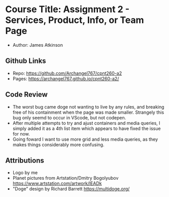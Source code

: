 # Course Title: Assignment 2 - Services, Product, Info, or Team Page 
- Author: James Atkinson

## Github Links
- Repo: https://github.com/Archangel767/cpnt260-a2
- Pages: https://archangel767.github.io/cpnt260-a2/

## Code Review
- The worst bug came doge not wanting to live by any rules, and breaking free of his containment when the page was made smaller. Strangely this bug only seemd to occur in VScode, but not codepen.  
- After multiple attempts to try and ajust containers and media queries, I simply added it as a 4th list item which appears to have fixed the issue for now.  
- Going foward I want to use more grid and less media queries, as they makes things considerably more confusing.

## Attributions
- Logo by me
- Planet pictures from Artstation/Dmitry Bogolyubov https://www.artstation.com/artwork/lEADk
- "Doge" design by Richard Barrett https://multidoge.org/